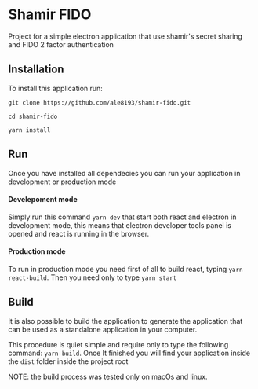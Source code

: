 # Shamir FIDO
Project for a simple electron application that use shamir's secret sharing and FIDO 2 factor authentication
## Installation
To install this application run:
```
git clone https://github.com/ale8193/shamir-fido.git

cd shamir-fido

yarn install
```

## Run
Once you have installed all dependecies you can run your application in development or production mode
#### Develepoment mode
Simply run this command `yarn dev` that start both react and electron in development mode, this means that electron developer tools panel is opened and react is running in the browser.

#### Production mode
To run in production mode you need first of all to build react, typing `yarn react-build`. Then you need only to type `yarn start`

## Build
It is also possible to build the application to generate the application that can be used as a standalone application in your computer.

This procedure is quiet simple and require only to type the following command: `yarn build`. Once It finished you will find your application inside the `dist` folder inside the project root

NOTE: the build process was tested only on macOs and linux.
